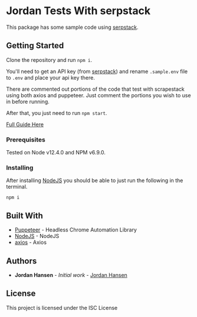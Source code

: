 # Jordan Tests With serpstack

This package has some sample code using [serpstack](https://serpstack.com/).

## Getting Started

Clone the repository and run `npm i`. 

You'll need to get an API key (from [serpstack](https://serpstack.com)) and rename `.sample.env` file to `.env` and place your api key there.

There are commented out portions of the code that test with scrapestack using both axios and puppeteer. Just comment the portions you wish to use in before running.

After that, you just need to run `npm start`.

[Full Guide Here](https://javascriptwebscrapingguy.com/serpstack-easy-search-engine-results/)

### Prerequisites

Tested on Node v12.4.0 and NPM v6.9.0.

### Installing

After installing [NodeJS](https://nodejs.org/en/) you should be able to just run the following in the terminal.

```
npm i
```

## Built With

* [Puppeteer](https://github.com/GoogleChrome/puppeteer) - Headless Chrome Automation Library
* [NodeJS](https://nodejs.org/en/) - NodeJS
* [axios](https://github.com/axios/axios) - Axios

## Authors

* **Jordan Hansen** - *Initial work* - [Jordan Hansen](https://github.com/aarmora)


## License

This project is licensed under the ISC License

